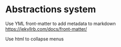 # Abstractions system
Use YML front-matter to add metadata to markdown
https://jekyllrb.com/docs/front-matter/

Use html to collapse menus